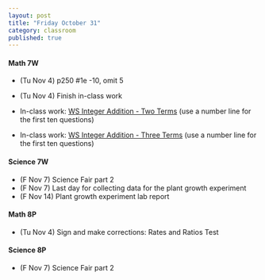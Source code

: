 ```yaml
---
layout: post
title: "Friday October 31"
category: classroom
published: true
---
```

#### Math 7W
* (Tu Nov 4) p250 #1e -10, omit 5
* (Tu Nov 4) Finish in-class work

* In-class work: [WS Integer Addition - Two Terms](https://www.dropbox.com/s/qlbthzkk8rcmi9l/WS%20Integer%20Addition%20-%20Two%20Terms.pdf?dl=0) (use a number line for the first ten questions)
* In-class work: [WS Integer Addition - Three Terms](https://www.dropbox.com/s/poku9mb73yws6s8/WS%20Integer%20Addition%20-%20Three%20Terms.pdf?dl=0) (use a number line for the first ten questions)
  
#### Science 7W
* (F Nov 7) Science Fair part 2
* (F Nov 7) Last day for collecting data for the plant growth experiment
* (F Nov 14) Plant growth experiment lab report

#### Math 8P
* (Tu Nov 4) Sign and make corrections: Rates and Ratios Test

#### Science 8P
* (F Nov 7) Science Fair part 2
